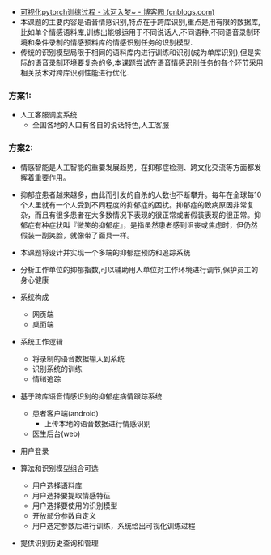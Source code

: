 - [可视化pytorch训练过程 - 冰河入梦~ - 博客园 (cnblogs.com)](https://www.cnblogs.com/xuechengmeigui/p/13949518.html)
- 本课题的主要内容是语音情感识别,特点在于跨库识别,重点是用有限的数据库,比如单个情感语料库,训练出能够运用于不同说话人,不同语种,不同语音录制环境和条件录制的情感预料库的情感识别任务的识别模型.
- 传统的识别模型局限于相同的语料库内进行训练和识别(成为单库识别),但是实际的语音录制环境要复杂的多,本课题尝试在语音情感识别任务的各个环节采用相关技术对跨库识别性能进行优化.

### 方案1:

- 人工客服调度系统
  - 全国各地的人口有各自的说话特色,人工客服

### 方案2:

- 情感智能是人工智能的重要发展趋势，在抑郁症检测、跨文化交流等方面都发挥着重要作用。
- 抑郁症患者越来越多，由此而引发的自杀的人数也不断攀升。每年在全球每10个人里就有一个人受到不同程度的抑郁症的困扰。抑郁症的致病原因非常复杂，而且有很多患者在大多数情况下表现的很正常或者假装表现的很正常。抑郁症有种症状叫『微笑的抑郁症』，是指虽然患者感到沮丧或焦虑时，但仍然假装一副笑脸，就像带了面具一样。
- 本课题将设计并实现一个多端的抑郁症预防和追踪系统
- 分析工作单位的抑郁指数,可以辅助用人单位对工作环境进行调节,保护员工的身心健康
- 系统构成
  - 网页端
  - 桌面端

- 系统工作逻辑
  - 将录制的语音数据输入到系统
  - 识别系统的训练
  - 情绪追踪

- 基于跨库语音情感识别的抑郁症病情跟踪系统
  - 患者客户端(android)
    - 上传本地的语音数据进行情感识别
  - 医生后台(web)





- 用户登录
- 算法和识别模型组合可选

  - 用户选择语料库
  - 用户选择要提取情感特征
  - 用户选择要使用的识别模型
  - 开放部分参数自定义
  - 用户选定参数后进行训练，系统给出可视化训练过程

- 提供识别历史查询和管理

